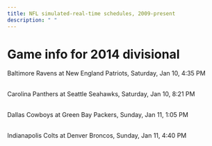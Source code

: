 ```yaml
---
title: NFL simulated-real-time schedules, 2009-present
description: " "
---
```


# Game info for 2014 divisional

Baltimore Ravens at New England Patriots, Saturday, Jan 10, 4:35 PM

<br/>Carolina Panthers at Seattle Seahawks, Saturday, Jan 10, 8:21 PM

<br/>Dallas Cowboys at Green Bay Packers, Sunday, Jan 11, 1:05 PM

<br/>Indianapolis Colts at Denver Broncos, Sunday, Jan 11, 4:40 PM

